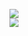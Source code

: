 [![](https://img.shields.io/badge/Made%20With-Github%20Spray-lightgrey.svg?style=for-the-badge&logo=github)](https://github.com/Annihil/github-spray#4998)  
[![](https://i.imgur.com/2DrTn0Z.gif)](https://github.com/Annihil/github-spray)